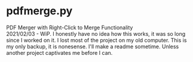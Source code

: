 # pdfmerge.py
PDF Merger with Right-Click to Merge Functionality  
2021/02/03 - WiP. I honestly have no idea how this works, it was so long since I worked on it. I lost most of the project on my old computer. This is my only backup, it is nonesense. I'll make a readme sometime. Unless another project captivates me before I can.
